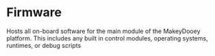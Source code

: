 # Firmware
Hosts all on-board software for the main module of the MakeyDooey platform. This includes any built in control modules, operating systems, runtimes, or debug scripts
